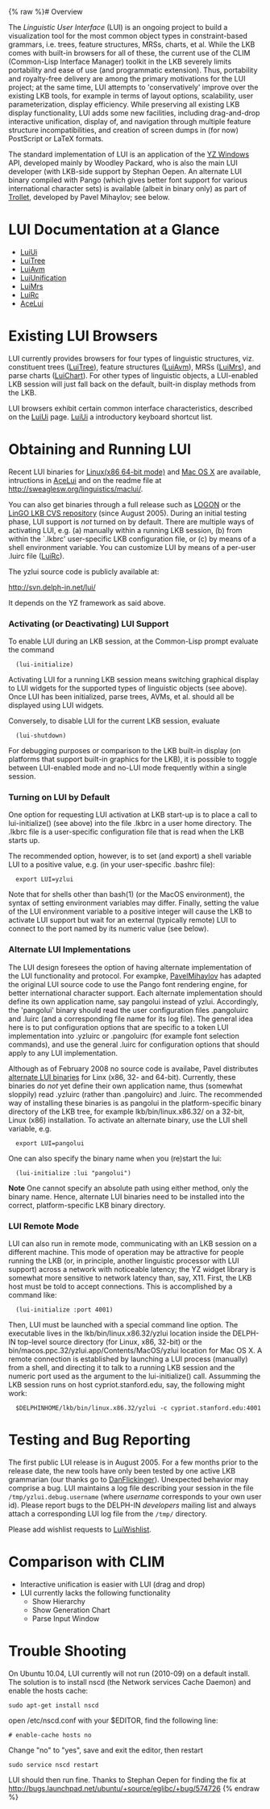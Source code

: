 {% raw %}# Overview

The *Linguistic User Interface* (LUI) is an ongoing project to build a visualization tool for the most common object types in constraint-based grammars, i.e. trees, feature structures, MRSs, charts, et al. While the LKB comes with built-in browsers for all of these, the current use of the CLIM (Common-Lisp Interface Manager) toolkit in the LKB severely limits portability and ease of use (and programmatic extension). Thus, portability and royalty-free delivery are among the primary motivations for the LUI project; at the same time, LUI attempts to 'conservatively' improve over the existing LKB tools, for example in terms of layout options, scalability, user parameterization, display efficiency. While preserving all existing LKB display functionality, LUI adds some new facilities, including drag-and-drop interactive unification, display of, and navigation through multiple feature structure incompatibilities, and creation of screen dumps in (for now) PostScript or LaTeX formats.

The standard implementation of LUI is an application of the [YZ Windows](http://yz-windows.sourceforge.net/) API, developed mainly by Woodley Packard, who is also the main LUI developer (with LKB-side support by Stephan Oepen. An alternate LUI binary compiled with Pango (which gives better font support for various international character sets) is available (albeit in binary only) as part of [Trollet](https://delph-in.github.io/docs/tools/LkbTrollet), developed by Pavel Mihaylov; see below.

# LUI Documentation at a Glance

- [LuiUi](https://delph-in.github.io/docs/tools/LuiUi)
- [LuiTree](https://delph-in.github.io/docs/tools/LuiTree)
- [LuiAvm](https://delph-in.github.io/docs/tools/LuiAvm)
- [LuiUnification](https://delph-in.github.io/docs/tools/LuiUnification)
- [LuiMrs](https://delph-in.github.io/docs/tools/LuiMrs)
- [LuiRc](https://delph-in.github.io/docs/tools/LuiRc)
- [AceLui](https://delph-in.github.io/docs/tools/AceLui)

# Existing LUI Browsers

LUI currently provides browsers for four types of linguistic structures, viz. constituent trees ([LuiTree](https://delph-in.github.io/docs/tools/LuiTree)), feature structures
([LuiAvm](https://delph-in.github.io/docs/tools/LuiAvm)), MRSs ([LuiMrs](https://delph-in.github.io/docs/tools/LuiMrs)), and parse charts ([LuiChart](https://delph-in.github.io/docs/tools/LuiChart)). For other types of linguistic objects, a LUI-enabled LKB session will just fall back on the default, built-in display methods from the LKB.

LUI browsers exhibit certain common interface characteristics, described on the [LuiUi](https://delph-in.github.io/docs/tools/LuiUi) page. [LuiUi](https://delph-in.github.io/docs/tools/LuiUi) a introductory keyboard shortcut list.

# Obtaining and Running LUI

Recent LUI binaries for [Linux(x86 64-bit
mode)](http://sweaglesw.org/linguistics/yzlui.x86-64) and [Mac OS
X](http://sweaglesw.org/linguistics/yzlui-for-osx.tar.gz) are available,
intructions in [AceLui](https://delph-in.github.io/docs/tools/AceLui) and on the readme file at
<http://sweaglesw.org/linguistics/maclui/>.

You can also get binaries through a full release such as
[LOGON](https://delph-in.github.io/docs/tools/LogonTop) or the [LinGO LKB CVS repository](https://delph-in.github.io/docs/tools/LkbInstallation)
(since August 2005). During an initial testing phase, LUI support is
*not* turned on by default. There are multiple ways of activating LUI,
e.g. (a) manually within a running LKB session, (b) from within the
\`.lkbrc' user-specific LKB configuration file, or (c) by means of a
shell environment variable. You can customize LUI by means of a per-user
.luirc file ([LuiRc](https://delph-in.github.io/docs/tools/LuiRc)).

The yzlui source code is publicly available at:

<http://svn.delph-in.net/lui/>

It depends on the YZ framework as said above.

### Activating (or Deactivating) LUI Support

To enable LUI during an LKB session, at the Common-Lisp prompt evaluate
the command

      (lui-initialize)

Activating LUI for a running LKB session means switching graphical
display to LUI widgets for the supported types of linguistic objects
(see above). Once LUI has been initialized, parse trees, AVMs, et al.
should all be displayed using LUI widgets.

Conversely, to disable LUI for the current LKB session, evaluate

      (lui-shutdown)

For debugging purposes or comparison to the LKB built-in display (on
platforms that support built-in graphics for the LKB), it is possible to
toggle between LUI-enabled mode and no-LUI mode frequently within a
single session.

### Turning on LUI by Default

One option for requesting LUI activation at LKB start-up is to place a
call to lui-initialize() (see above) into the file .lkbrc in a user home
directory. The .lkbrc file is a user-specific configuration file that is
read when the LKB starts up.

The recommended option, however, is to set (and export) a shell variable
LUI to a positive value, e.g. (in your user-specific .bashrc file):

      export LUI=yzlui

Note that for shells other than bash(1) (or the MacOS environment), the
syntax of setting environment variables may differ. Finally, setting the
value of the LUI environment variable to a positive integer will cause
the LKB to activate LUI support but wait for an external (typically
remote) LUI to connect to the port named by its numeric value (see
below).

### Alternate LUI Implementations

The LUI design foresees the option of having alternate implementation of
the LUI functionality and protocol. For exampke,
[PavelMihaylov](https://delph-in.github.io/docs/garage/PavelMihaylov) has adapted the original LUI source code
to use the Pango
font rendering engine, for better international character support. Each
alternate implementation should define its own application name, say
pangolui instead of yzlui. Accordingly, the 'pangolui' binary should
read the user configuration files .pangoluirc and .luirc (and a
corresponding file name for its log file). The general idea here is to
put configuration options that are specific to a token LUI
implementation into .yzluirc or .pangoluirc (for example font selection
commands), and use the general .luirc for configuration options that
should apply to any LUI implementation.

Although as of February 2008 no source code is availabe, Pavel
distributes [alternate LUI binaries](http://lingua.bash.info/trollet/)
for Linx (x86, 32- and 64-bit). Currently, these binaries do *not* yet
define their own application name, thus (somewhat sloppily) read
.yzluirc (rather than .pangoluirc) and .luirc. The recommended way of
installing these binaries is as pangolui in the platform-specific binary
directory of the LKB tree, for example lkb/bin/linux.x86.32/ on a
32-bit, Linux (x86) installation. To activate an alternate binary, use
the LUI shell variable, e.g.

      export LUI=pangolui

One can also specify the binary name when you (re)start the lui:

      (lui-initialize :lui "pangolui")

**Note** One cannot specify an absolute path using either method, only
the binary name. Hence, alternate LUI binaries need to be installed into
the correct, platform-specific LKB binary directory.

### LUI Remote Mode

LUI can also run in remote mode, communicating with an LKB session on a
different machine. This mode of operation may be attractive for people
running the LKB (or, in principle, another linguistic processor with LUI
support) across a network with noticeable latency; the YZ widget library
is somewhat more sensitive to network latency than, say, X11. First, the
LKB host must be told to accept connections. This is accomplished by a
command like:

      (lui-initialize :port 4001)

Then, LUI must be launched with a special command line option. The
executable lives in the lkb/bin/linux.x86.32/yzlui location inside the
DELPH-IN top-level source directory (for Linux, x86, 32-bit) or the
bin/macos.ppc.32/yzlui.app/Contents/MacOS/yzlui location for Mac OS X. A
remote connection is established by launching a LUI process (manually)
from a shell, and directing it to talk to a running LKB session and the
numeric port used as the argument to the lui-initialize() call.
Assumming the LKB session runs on host cypriot.stanford.edu, say, the
following might work:

      $DELPHINHOME/lkb/bin/linux.x86.32/yzlui -c cypriot.stanford.edu:4001

# Testing and Bug Reporting

The first public LUI release is in August 2005. For a few months prior
to the release date, the new tools have only been tested by one active
LKB grammarian (our thanks go to [DanFlickinger](https://delph-in.github.io/docs/garage/DanFlickinger)).
Unexpected behavior may comprise a bug. LUI maintains a log file
describing your session in the file `/tmp/yzlui.debug.username` (where
*username* corresponds to your own user id). Please report bugs to the
DELPH-IN *developers* mailing list and always attach a corresponding LUI
log file from the `/tmp/` directory.

Please add wishlist requests to [LuiWishlist](https://delph-in.github.io/docs/tools/LuiWishlist).

# Comparison with CLIM

- Interactive unification is easier with LUI (drag and drop)
- LUI currently lacks the following functionality
  - Show Hierarchy
  - Show Generation Chart
  - Parse Input Window

# Trouble Shooting

On Ubuntu 10.04, LUI currently will not run (2010-09) on a default install. The solution is to install nscd (the Network services Cache Daemon) and enable the hosts cache:

    sudo apt-get install nscd

open /etc/nscd.conf with your $EDITOR, find the following line:

    # enable-cache hosts no

Change "no" to "yes", save and exit the editor, then restart

    sudo service nscd restart

LUI should then run fine. Thanks to Stephan Oepen for finding the fix at http://bugs.launchpad.net/ubuntu/+source/eglibc/+bug/574726
<update date omitted for speed>{% endraw %}
